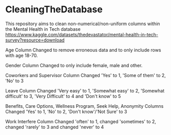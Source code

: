 # CleaningTheDatabase
This repository aims to clean non-numerical/non-uniform columns within the Mental Health in Tech database https://www.kaggle.com/datasets/thedevastator/mental-health-in-tech-survey?resource=download


Age Column
Changed to remove erroneous data and to only include rows with age 18-70.

Gender Column
Changed to only include female, male and other.

Coworkers and Supervisor Column
Changed 'Yes' to 1, 'Some of them' to 2, 'No' to 3

Leave Column
Changed 'Very easy' to 1, 'Somewhat easy' to 2, 'Somewhat difficult' to 3, 'Very Difficult' to 4 and 'Don't know' to 5

Benefits, Care Options, Wellness Program, Seek Help, Anonymity Columns
Changed 'Yes' to 1, 'No' to 2, 'Don't know'/'Not Sure' to 3

Work Interfere Column 
Changed 'often' to 1, changed 'sometimes' to 2, changed 'rarely' to 3 and changed 'never' to 4


